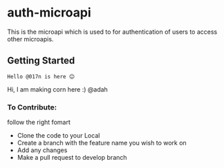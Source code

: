 # auth-microapi
This is the microapi which is used to for authentication of users to access other microapis.

## Getting Started




```
Hello @017n is here 😊 

```

Hi, I am making corn here :) @adah


### To Contribute:
follow the right fomart
* Clone the code to your Local
* Create a branch with the feature name you wish to work on
* Add any changes
* Make a pull request to develop branch

